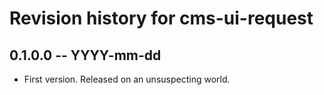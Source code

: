 # Revision history for cms-ui-request

## 0.1.0.0 -- YYYY-mm-dd

* First version. Released on an unsuspecting world.
